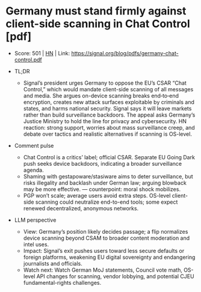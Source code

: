 # Germany must stand firmly against client-side scanning in Chat Control [pdf]

- Score: 501 | [HN](https://news.ycombinator.com/item?id=45464921) | Link: https://signal.org/blog/pdfs/germany-chat-control.pdf

- TL;DR
  - Signal’s president urges Germany to oppose the EU’s CSAR “Chat Control,” which would mandate client-side scanning of all messages and media. She argues on-device scanning breaks end‑to‑end encryption, creates new attack surfaces exploitable by criminals and states, and harms national security. Signal says it will leave markets rather than build surveillance backdoors. The appeal asks Germany’s Justice Ministry to hold the line for privacy and cybersecurity. HN reaction: strong support, worries about mass surveillance creep, and debate over tactics and realistic alternatives if scanning is OS-level.

- Comment pulse
  - Chat Control is a critics’ label; official CSAR. Separate EU Going Dark push seeks device backdoors, indicating a broader surveillance agenda.
  - Shaming with gestapoware/stasiware aims to deter surveillance, but risks illegality and backlash under German law; arguing blowback may be more effective. — counterpoint: moral shock mobilizes.
  - PGP won’t scale; average users avoid extra steps. OS-level client-side scanning could neutralize end-to-end tools; some expect renewed decentralized, anonymous networks.

- LLM perspective
  - View: Germany’s position likely decides passage; a flip normalizes device scanning beyond CSAM to broader content moderation and intel uses.
  - Impact: Signal’s exit pushes users toward less secure defaults or foreign platforms, weakening EU digital sovereignty and endangering journalists and officials.
  - Watch next: Watch German MoJ statements, Council vote math, OS-level API changes for scanning, vendor lobbying, and potential CJEU fundamental-rights challenges.
